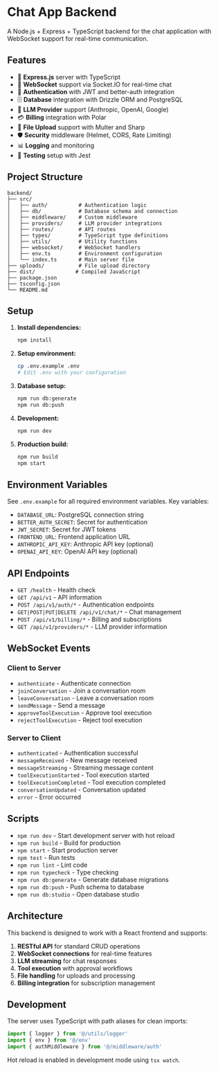 # Chat App Backend

A Node.js + Express + TypeScript backend for the chat application with WebSocket support for real-time communication.

## Features

- 🚀 **Express.js** server with TypeScript
- 🔌 **WebSocket** support via Socket.IO for real-time chat
- 🔐 **Authentication** with JWT and better-auth integration
- 🗄️ **Database** integration with Drizzle ORM and PostgreSQL
- 🤖 **LLM Provider** support (Anthropic, OpenAI, Google)
- 💳 **Billing** integration with Polar
- 📁 **File Upload** support with Multer and Sharp
- 🛡️ **Security** middleware (Helmet, CORS, Rate Limiting)
- 📊 **Logging** and monitoring
- 🧪 **Testing** setup with Jest

## Project Structure

```
backend/
├── src/
│   ├── auth/          # Authentication logic
│   ├── db/            # Database schema and connection
│   ├── middleware/    # Custom middleware
│   ├── providers/     # LLM provider integrations
│   ├── routes/        # API routes
│   ├── types/         # TypeScript type definitions
│   ├── utils/         # Utility functions
│   ├── websocket/     # WebSocket handlers
│   ├── env.ts         # Environment configuration
│   └── index.ts       # Main server file
├── uploads/           # File upload directory
├── dist/             # Compiled JavaScript
├── package.json
├── tsconfig.json
└── README.md
```

## Setup

1. **Install dependencies:**
   ```bash
   npm install
   ```

2. **Setup environment:**
   ```bash
   cp .env.example .env
   # Edit .env with your configuration
   ```

3. **Database setup:**
   ```bash
   npm run db:generate
   npm run db:push
   ```

4. **Development:**
   ```bash
   npm run dev
   ```

5. **Production build:**
   ```bash
   npm run build
   npm start
   ```

## Environment Variables

See `.env.example` for all required environment variables. Key variables:

- `DATABASE_URL`: PostgreSQL connection string
- `BETTER_AUTH_SECRET`: Secret for authentication
- `JWT_SECRET`: Secret for JWT tokens
- `FRONTEND_URL`: Frontend application URL
- `ANTHROPIC_API_KEY`: Anthropic API key (optional)
- `OPENAI_API_KEY`: OpenAI API key (optional)

## API Endpoints

- `GET /health` - Health check
- `GET /api/v1` - API information
- `POST /api/v1/auth/*` - Authentication endpoints
- `GET|POST|PUT|DELETE /api/v1/chat/*` - Chat management
- `POST /api/v1/billing/*` - Billing and subscriptions
- `GET /api/v1/providers/*` - LLM provider information

## WebSocket Events

### Client to Server
- `authenticate` - Authenticate connection
- `joinConversation` - Join a conversation room
- `leaveConversation` - Leave a conversation room
- `sendMessage` - Send a message
- `approveToolExecution` - Approve tool execution
- `rejectToolExecution` - Reject tool execution

### Server to Client
- `authenticated` - Authentication successful
- `messageReceived` - New message received
- `messageStreaming` - Streaming message content
- `toolExecutionStarted` - Tool execution started
- `toolExecutionCompleted` - Tool execution completed
- `conversationUpdated` - Conversation updated
- `error` - Error occurred

## Scripts

- `npm run dev` - Start development server with hot reload
- `npm run build` - Build for production
- `npm start` - Start production server
- `npm test` - Run tests
- `npm run lint` - Lint code
- `npm run typecheck` - Type checking
- `npm run db:generate` - Generate database migrations
- `npm run db:push` - Push schema to database
- `npm run db:studio` - Open database studio

## Architecture

This backend is designed to work with a React frontend and supports:

1. **RESTful API** for standard CRUD operations
2. **WebSocket connections** for real-time features
3. **LLM streaming** for chat responses
4. **Tool execution** with approval workflows
5. **File handling** for uploads and processing
6. **Billing integration** for subscription management

## Development

The server uses TypeScript with path aliases for clean imports:

```typescript
import { logger } from '@/utils/logger'
import { env } from '@/env'
import { authMiddleware } from '@/middleware/auth'
```

Hot reload is enabled in development mode using `tsx watch`.